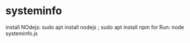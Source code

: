 # systeminfo
install NOdejs:
sudo apt install nodejs ; sudo apt install npm
for Run:
node systeminfo.js
